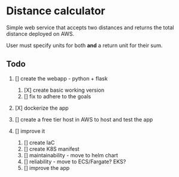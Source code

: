 # Distance calculator

Simple web service that accepts two distances and returns the total distance deployed on AWS.

User must specify units for both **and** a return unit for their sum.

## Todo

1. [] create the webapp - python + flask

   1. [X] create basic working version
   1. [] fix to adhere to the goals

1. [X] dockerize the app
1. [] create a free tier host in AWS to host and test the app
1. [] improve it

   1. [] create IaC
   1. [] create K8S manifest
   1. [] maintainability - move to helm chart
   1. [] reliability - move to ECS/Fargate? EKS?
   1. [] improve the app
